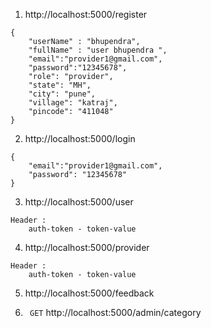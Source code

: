 1. http://localhost:5000/register
```
{
    "userName" : "bhupendra",
    "fullName" : "user bhupendra ",
    "email":"provider1@gmail.com",
    "password":"12345678",
    "role": "provider",
    "state": "MH",
    "city": "pune",
    "village": "katraj",
    "pincode": "411048"
}
```

2. http://localhost:5000/login
```
{
    "email":"provider1@gmail.com",
    "password": "12345678"
}
```

3. http://localhost:5000/user

```
Header : 
    auth-token - token-value
```

4. http://localhost:5000/provider

```
Header : 
    auth-token - token-value
```

5. http://localhost:5000/feedback


6. ``` GET``` http://localhost:5000/admin/category

```

```